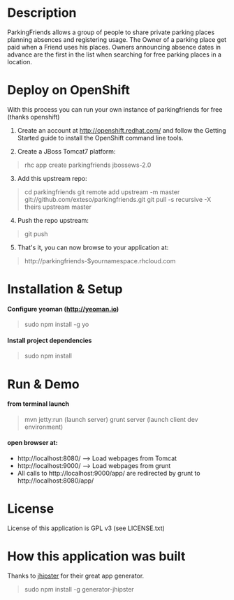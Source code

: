 Description
===========

ParkingFriends allows a group of people to share private parking places planning absences and registering usage.
The Owner of a parking place get paid when a Friend uses his places.
Owners announcing absence dates in advance are the first in the list when searching for free parking places in a location.

Deploy on OpenShift
===================
With this process you can run your own instance of parkingfriends for free (thanks openshift)

1) Create an account at http://openshift.redhat.com/ and follow the Getting Started guide to install the OpenShift command line tools.

2) Create a JBoss Tomcat7 platform:
>rhc app create parkingfriends jbossews-2.0

 3) Add this upstream repo:
> cd parkingfriends
 git remote add upstream -m master git://github.com/exteso/parkingfriends.git
 git pull -s recursive -X theirs upstream master

 4) Push the repo upstream:
> git push

 5) That's it, you can now browse to your application at:
> http://parkingfriends-$yournamespace.rhcloud.com


Installation & Setup
====================
#### Configure yeoman (http://yeoman.io)
> sudo npm install -g yo

#### Install project dependencies
> sudo npm install


Run & Demo
====================

#### from terminal launch
> mvn jetty:run (launch server)
> grunt server  (launch client dev environment)

#### open browser at:
- http://localhost:8080/ --> Load webpages from Tomcat
- http://localhost:9000/ --> Load webpages from grunt
- All calls to http://localhost:9000/app/ are redirected by grunt to http://localhost:8080/app/


License
==========
License of this application is GPL v3 (see LICENSE.txt)


How this application was built
==============================
Thanks to [jhipster](http://jhipster.github.io) for their great app generator.

> sudo npm install -g generator-jhipster
